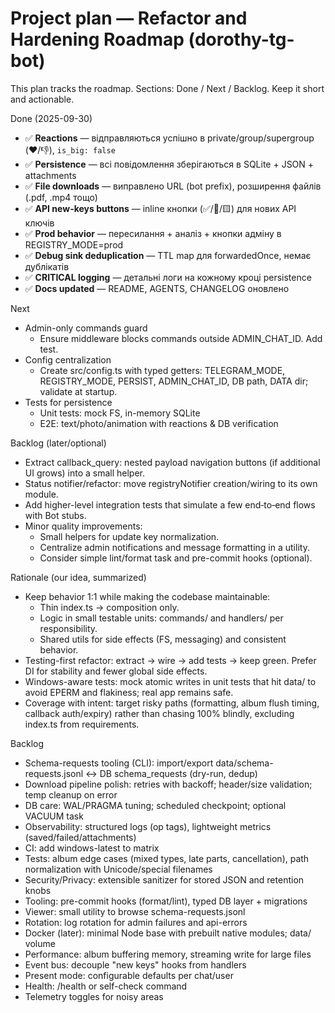 # Project plan — Refactor and Hardening Roadmap (dorothy-tg-bot)

This plan tracks the roadmap. Sections: Done / Next / Backlog. Keep it short and actionable.

Done (2025-09-30)
- ✅ **Reactions** — відправляються успішно в private/group/supergroup (❤️/👎), `is_big: false`
- ✅ **Persistence** — всі повідомлення зберігаються в SQLite + JSON + attachments
- ✅ **File downloads** — виправлено URL (bot prefix), розширення файлів (.pdf, .mp4 тощо)
- ✅ **API new-keys buttons** — inline кнопки (✅/🚫/🟨) для нових API ключів
- ✅ **Prod behavior** — пересилання + аналіз + кнопки адміну в REGISTRY_MODE=prod
- ✅ **Debug sink deduplication** — TTL map для forwardedOnce, немає дублікатів
- ✅ **CRITICAL logging** — детальні логи на кожному кроці persistence
- ✅ **Docs updated** — README, AGENTS, CHANGELOG оновлено

Next
- Admin-only commands guard
  - Ensure middleware blocks commands outside ADMIN_CHAT_ID. Add test.
- Config centralization
  - Create src/config.ts with typed getters: TELEGRAM_MODE, REGISTRY_MODE, PERSIST, ADMIN_CHAT_ID, DB path, DATA dir; validate at startup.
- Tests for persistence
  - Unit tests: mock FS, in-memory SQLite
  - E2E: text/photo/animation with reactions & DB verification

Backlog (later/optional)
- Extract callback_query: nested payload navigation buttons (if additional UI grows) into a small helper.
- Status notifier/refactor: move registryNotifier creation/wiring to its own module.
- Add higher-level integration tests that simulate a few end‑to‑end flows with Bot stubs.
- Minor quality improvements:
  - Small helpers for update key normalization.
  - Centralize admin notifications and message formatting in a utility.
  - Consider simple lint/format task and pre-commit hooks (optional).

Rationale (our idea, summarized)
- Keep behavior 1:1 while making the codebase maintainable:
  - Thin index.ts → composition only.
  - Logic in small testable units: commands/ and handlers/ per responsibility.
  - Shared utils for side effects (FS, messaging) and consistent behavior.
- Testing-first refactor: extract → wire → add tests → keep green. Prefer DI for stability and fewer global side effects.
- Windows-aware tests: mock atomic writes in unit tests that hit data/ to avoid EPERM and flakiness; real app remains safe.
- Coverage with intent: target risky paths (formatting, album flush timing, callback auth/expiry) rather than chasing 100% blindly, excluding index.ts from requirements.

Backlog
- Schema-requests tooling (CLI): import/export data/schema-requests.jsonl <-> DB schema_requests (dry-run, dedup)
- Download pipeline polish: retries with backoff; header/size validation; temp cleanup on error
- DB care: WAL/PRAGMA tuning; scheduled checkpoint; optional VACUUM task
- Observability: structured logs (op tags), lightweight metrics (saved/failed/attachments)
- CI: add windows-latest to matrix
- Tests: album edge cases (mixed types, late parts, cancellation), path normalization with Unicode/special filenames
- Security/Privacy: extensible sanitizer for stored JSON and retention knobs
- Tooling: pre-commit hooks (format/lint), typed DB layer + migrations
- Viewer: small utility to browse schema-requests.jsonl
- Rotation: log rotation for admin failures and api-errors
- Docker (later): minimal Node base with prebuilt native modules; data/ volume
- Performance: album buffering memory, streaming write for large files
- Event bus: decouple "new keys" hooks from handlers
- Present mode: configurable defaults per chat/user
- Health: /health or self-check command
- Telemetry toggles for noisy areas
